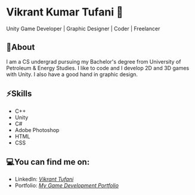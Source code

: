 # Vikrant Kumar Tufani 🙂

Unity Game Developer | Graphic Designer | Coder | Freelancer 

## 🧐About

I am a CS undergrad pursuing my Bachelor's degree from University of Petroleum & Energy Studies. I like to code and I develop 2D and 3D games with Unity. I also have a good hand in graphic design.

## ⚡Skills

* C++  
* Unity  
* C#   
* Adobe Photoshop  
* HTML  
* CSS

## 💻You can find me on:

* LinkedIn: *[Vikrant Tufani](https://www.linkedin.com/in/vikranttufani1999/)*
* Portfolio: *[My Game Development Portfolio](https://www.youtube.com/playlist?list=PLzcqTNm_tWJJpU5xeSR6xd7u8rMqOaPat)*






<!--
**VikrantTufani1999/VikrantTufani1999** is a ✨ _special_ ✨ repository because its `README.md` (this file) appears on your GitHub profile.

Here are some ideas to get you started:

- 🔭 I’m currently working on ...
- 🌱 I’m currently learning ...
- 👯 I’m looking to collaborate on ...
- 🤔 I’m looking for help with ...
- 💬 Ask me about ...
- 📫 How to reach me:
# Links:

- 😄 Pronouns: ...
- ⚡ Fun fact: ...
-->
